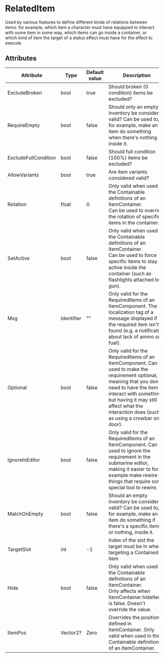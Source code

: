 # RelatedItem
Used by various features to define different kinds of relations between items: for example, which item a character must have equipped to interact with some item in some way, which items can go inside a container, or which kind of item the target of a status effect must have for the effect to execute.


## Attributes

| Attribute            | Type       | Default value | Description                                                                                                                                                                                                                                                                    |
|----------------------|------------|---------------|--------------------------------------------------------------------------------------------------------------------------------------------------------------------------------------------------------------------------------------------------------------------------------|
| ExcludeBroken        | bool       | true          | Should broken (0 condition) items be excluded?                                                                                                                                                                                                                                 |
| RequireEmpty         | bool       | false         | Should only an empty inventory be considered valid? Can be used to, for example, make an item do something when there's nothing inside it.                                                                                                                                     |
| ExcludeFullCondition | bool       | false         | Should full condition (100%) items be excluded?                                                                                                                                                                                                                                |
| AllowVariants        | bool       | true          | Are item variants considered valid?                                                                                                                                                                                                                                            |
| Rotation             | float      | 0             | Only valid when used in the Containable definitions of an ItemContainer.<br/>Can be used to override the rotation of specific items in the container.                                                                                                                          |
| SetActive            | bool       | false         | Only valid when used in the Containable definitions of an ItemContainer.<br/>Can be used to force specific items to stay active inside the container (such as flashlights attached to a gun).                                                                                  |
| Msg                  | Identifier | ""            | Only valid for the RequiredItems of an ItemComponent. The localization tag of a message displayed if the required item isn't found (e.g. a notification about lack of ammo or fuel).                                                                                           |
| Optional             | bool       | false         | Only valid for the RequiredItems of an ItemComponent. Can be used to make the requirement optional,<br/>meaning that you don't need to have the item to interact with something, but having it may still affect what the interaction does (such as using a crowbar on a door). |
| IgnoreInEditor       | bool       | false         | Only valid for the RequiredItems of an ItemComponent. Can be used to ignore the requirement in the submarine editor,<br/>making it easier to for example make rewire things that require some special tool to rewire.                                                          |
| MatchOnEmpty         | bool       | false         | Should an empty inventory be considered valid? Can be used to, for example, make an item do something if there's a specific item, or nothing, inside it.                                                                                                                       |
| TargetSlot           | int        | -1            | Index of the slot the target must be in when targeting a Contained item                                                                                                                                                                                                        |
| Hide                 | bool       | false         | Only valid when used in the Containable definitions of an ItemContainer.<br/>Only affects when ItemContainer.hideItems is false. Doesn't override the value.                                                                                                                   |
| ItemPos              | Vector2?   | Zero          | Overrides the position defined in ItemContainer. Only valid when used in the Containable definitions of an ItemContainer.                                                                                                                                                      |


